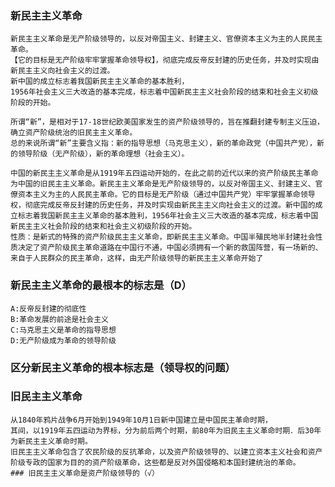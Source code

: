 ### 新民主主义革命
    新民主主义革命是无产阶级领导的，以反对帝国主义、封建主义、官僚资本主义为主的人民民主革命。
    【它的目标是无产阶级牢牢掌握革命领导权】，彻底完成反帝反封建的历史任务，并及时实现由新民主主义向社会主义的过渡。
    新中国的成立标志着我国新民主主义革命的基本胜利，
    1956年社会主义三大改造的基本完成，标志着中国新民主主义社会阶段的结束和社会主义初级阶段的开始。

    所谓“新”，是相对于17-18世纪欧美国家发生的资产阶级领导的，旨在推翻封建专制主义压迫，确立资产阶级统治的旧民主主义革命。
    总的来说所谓“新”主要含义指：新的指导思想（马克思主义），新的革命政党（中国共产党），新的领导阶级（无产阶级），新的革命理想（社会主义）。

    中国的新民主主义革命是从1919年五四运动开始的，在此之前的近代以来的资产阶级民主革命为中国的旧民主主义革命。新民主主义革命是无产阶级领导的，以反对帝国主义、封建主义、官僚资本主义为主的人民民主革命。它的目标是无产阶级（通过中国共产党）牢牢掌握革命领导权，彻底完成反帝反封建的历史任务，并及时实现由新民主主义向社会主义的过渡。新中国的成立标志着我国新民主主义革命的基本胜利，1956年社会主义三大改造的基本完成，标志着中国新民主主义社会阶段的结束和社会主义初级阶段的开始。
    性质：是新式的特殊的资产阶级民主主义革命，即新民主主义革命。中国半殖民地半封建社会性质决定了资产阶级民主革命道路在中国行不通，中国必须拥有一个新的救国阵营，有一场新的、来自于人民群众的民主革命，这样，由无产阶级领导的新民主主义革命开始了

### 新民主主义革命的最根本的标志是（D）
    A:反帝反封建的彻底性
    B:革命发展的前途是社会主义
    C:马克思主义是革命的指导思想
    D:无产阶级成为革命的领导阶级

### 区分新民主义革命的根本标志是（领导权的问题）


### 旧民主主义革命
    从1840年鸦片战争6月开始到1949年10月1日新中国建立是中国民主革命时期，
    其间，以1919年五四运动为界标，分为前后两个时期，前80年为旧民主主义革命时期．后30年为新民主主义革命时期。
    旧民主主义革命包含了农民阶级的反抗革命，以及资产阶级领导的、以建立资本主义社会和资产阶级专政的国家为目的的资产阶级革命，这些都是反对外国侵略和本国封建统治的革命。
    ### 旧民主主义革命是资产阶级领导的（√）





